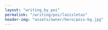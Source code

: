 ```yaml
---
layout: "writing_by_poi"
permalink: "/writing/poi/lasisletas"
header-img: "assets/owner/hero/pois-bg.jpg"
---
```

